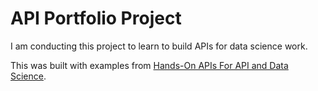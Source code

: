 # API Portfolio Project
I am conducting this project to learn to build APIs for data science work.

This was built with examples from 
 [Hands-On APIs For API and Data Science](https://handsonapibook.com/).